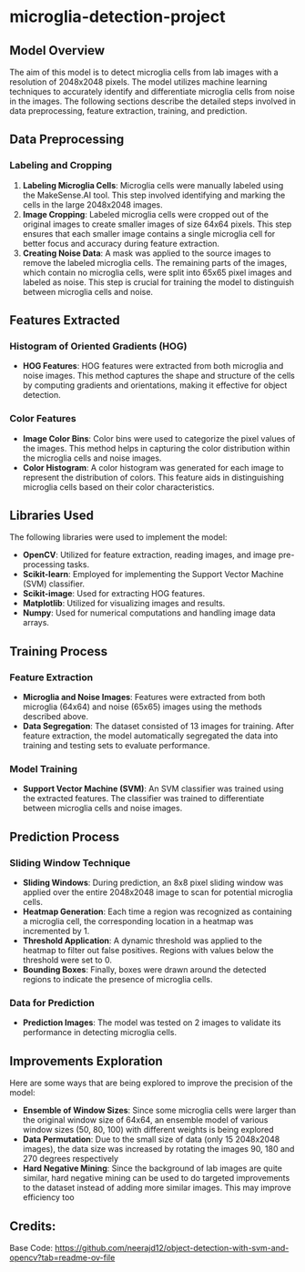 # microglia-detection-project

## Model Overview

The aim of this model is to detect microglia cells from lab images with a resolution of 2048x2048 pixels. The model utilizes machine learning techniques to accurately identify and differentiate microglia cells from noise in the images. The following sections describe the detailed steps involved in data preprocessing, feature extraction, training, and prediction.

## Data Preprocessing

### Labeling and Cropping

1. **Labeling Microglia Cells**: Microglia cells were manually labeled using the MakeSense.AI tool. This step involved identifying and marking the cells in the large 2048x2048 images.
2. **Image Cropping**: Labeled microglia cells were cropped out of the original images to create smaller images of size 64x64 pixels. This step ensures that each smaller image contains a single microglia cell for better focus and accuracy during feature extraction.
3. **Creating Noise Data**: A mask was applied to the source images to remove the labeled microglia cells. The remaining parts of the images, which contain no microglia cells, were split into 65x65 pixel images and labeled as noise. This step is crucial for training the model to distinguish between microglia cells and noise.

## Features Extracted

### Histogram of Oriented Gradients (HOG)
- **HOG Features**: HOG features were extracted from both microglia and noise images. This method captures the shape and structure of the cells by computing gradients and orientations, making it effective for object detection.

### Color Features
- **Image Color Bins**: Color bins were used to categorize the pixel values of the images. This method helps in capturing the color distribution within the microglia cells and noise images.
- **Color Histogram**: A color histogram was generated for each image to represent the distribution of colors. This feature aids in distinguishing microglia cells based on their color characteristics.

## Libraries Used

The following libraries were used to implement the model:
- **OpenCV**: Utilized for feature extraction, reading images, and image pre-processing tasks.
- **Scikit-learn**: Employed for implementing the Support Vector Machine (SVM) classifier.
- **Scikit-image**: Used for extracting HOG features.
- **Matplotlib**: Utilized for visualizing images and results.
- **Numpy**: Used for numerical computations and handling image data arrays.

## Training Process

### Feature Extraction
- **Microglia and Noise Images**: Features were extracted from both microglia (64x64) and noise (65x65) images using the methods described above.
- **Data Segregation**: The dataset consisted of 13 images for training. After feature extraction, the model automatically segregated the data into training and testing sets to evaluate performance.

### Model Training
- **Support Vector Machine (SVM)**: An SVM classifier was trained using the extracted features. The classifier was trained to differentiate between microglia cells and noise images.

## Prediction Process

### Sliding Window Technique
- **Sliding Windows**: During prediction, an 8x8 pixel sliding window was applied over the entire 2048x2048 image to scan for potential microglia cells.
- **Heatmap Generation**: Each time a region was recognized as containing a microglia cell, the corresponding location in a heatmap was incremented by 1.
- **Threshold Application**: A dynamic threshold was applied to the heatmap to filter out false positives. Regions with values below the threshold were set to 0.
- **Bounding Boxes**: Finally, boxes were drawn around the detected regions to indicate the presence of microglia cells.

### Data for Prediction
- **Prediction Images**: The model was tested on 2 images to validate its performance in detecting microglia cells.

## Improvements Exploration

Here are some ways that are being explored to improve the precision of the model:
- **Ensemble of Window Sizes**: Since some microglia cells were larger than the original window size of 64x64, an ensemble model of various window sizes (50, 80, 100) with different weights is being explored 
- **Data Permutation**: Due to the small size of data (only 15 2048x2048 images), the data size was increased by rotating the images 90, 180 and 270 degrees respectively 
- **Hard Negative Mining**: Since the background of lab images are quite similar, hard negative mining can be used to do targeted improvements to the dataset instead of adding more similar images. This may improve efficiency too

## Credits:

Base Code:
https://github.com/neerajd12/object-detection-with-svm-and-opencv?tab=readme-ov-file





